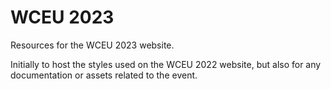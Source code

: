# WCEU 2023

Resources for the WCEU 2023 website.

Initially to host the styles used on the WCEU 2022 website, but also for any documentation or assets related to the event.

